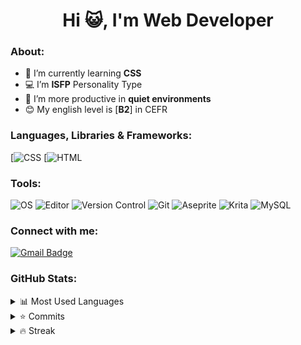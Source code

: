 <h1 align="center">Hi 😺, I'm Web Developer</h1>

<h3 align="left">About:</h3>

- 📖 I’m currently learning **CSS** 
- 💻 I’m **ISFP** Personality Type
- 🤫 I’m more productive in **quiet environments**
- 😊 My english level is [**B2**] in CEFR

<h3 align="left">Languages, Libraries & Frameworks:</h3>
<p align="left"> 
  
[![CSS](https://img.shields.io/badge/-CSS3-%231572B6?style=flat-square&logo=css3&logoColor=ffffff)
[![HTML](https://img.shields.io/badge/-HTML5-%23E44D27?style=flat-square&logo=html5&logoColor=ffffff)

<h3 align="left">Tools:</h3>
<p align="left">

![OS](https://img.shields.io/badge/Windows%2011-%230079d5.svg?style=flat&logo=Windows%2011&logoColor=white)
![Editor](https://img.shields.io/badge/Editor-Visual_Studio_Code-informational?style=flat&logo=visual-studio-code&logoColor=white&color=0078d7)
![Version Control](https://img.shields.io/badge/Version_Control-GitHub-informational?style=flat&logo=github&logoColor=ffffff&color=ffffff)
![Git](https://img.shields.io/badge/-Git-%23F05032?style=flat&logo=git&logoColor=ffffff)
![Aseprite](https://img.shields.io/badge/Aseprite-FFFFFF?style=flat&logo=Aseprite&logoColor=#7D929E)
![Krita](https://img.shields.io/badge/Krita-203759?style=flat&logo=krita&logoColor=EEF37B)
![MySQL](https://img.shields.io/badge/MySQL-informational?style=flat&logo=mysql&logoColor=white&color=F29111)

### Connect with me:
[![Gmail Badge](https://img.shields.io/badge/-Gmail-c14438?style=flat&logo=Gmail&logoColor=white)](mailto:totorshio@gmail.com)

### GitHub Stats:
<details>
  <summary>
    <a>📊</a> Most Used Languages
  </summary>
  <p>
    <img src="https://github-readme-stats.vercel.app/api/top-langs?username=tsukki5&show_icons=true&langs_count=12&theme=chartreuse-dark&locale=en&layout=compact" alt="Most Used Stats"/>
  </p>
</details>
<details>
  <summary>
    <a>⭐</a> Commits
  </summary>
  <p>
    <img align="center" src="https://github-readme-stats.vercel.app/api?username=tsukki5&hide=issues&show_icons=true&include_all_commits=true&count_private=true&theme=chartreuse-dark&locale=en" alt="GitHub Stats"/>
  </p>
</details>
<details>
  <summary>
    <a>🔥</a> Streak
  </summary>
  <p>
    <img align="center" src="https://github-readme-streak-stats.herokuapp.com/?user=tsukki5&theme=chartreuse-dark" alt="GitHub Stats"/>
  </p>
</details>
